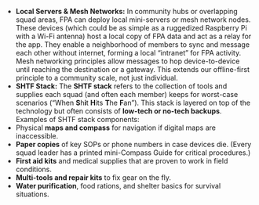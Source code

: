 - **Local Servers & Mesh Networks:** In community hubs or overlapping squad areas, FPA can deploy local mini-servers or mesh network nodes. These devices (which could be as simple as a ruggedized Raspberry Pi with a Wi-Fi antenna) host a local copy of FPA data and act as a relay for the app. They enable a neighborhood of members to sync and message each other without internet, forming a local “intranet” for FPA activity. Mesh networking principles allow messages to hop device-to-device until reaching the destination or a gateway. This extends our offline-first principle to a community scale, not just individual.  
- **SHTF Stack:** The **SHTF stack** refers to the collection of tools and supplies each squad (and often each member) keeps for worst-case scenarios (“When **S**h**i**t **H**its **T**he **F**an”). This stack is layered on top of the technology but often consists of **low-tech or no-tech backups**. Examples of SHTF stack components:  
- Physical **maps and compass** for navigation if digital maps are inaccessible.  
- **Paper copies** of key SOPs or phone numbers in case devices die. (Every squad leader has a printed mini-Compass Guide for critical procedures.)  
- **First aid kits** and medical supplies that are proven to work in field conditions.  
- **Multi-tools and repair kits** to fix gear on the fly.  
- **Water purification**, food rations, and shelter basics for survival situations.